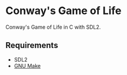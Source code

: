 # Conway's Game of Life

Conway's Game of Life in C with SDL2.

## Requirements

  - SDL2
  - [GNU Make](https://www.gnu.org/software/make/)

